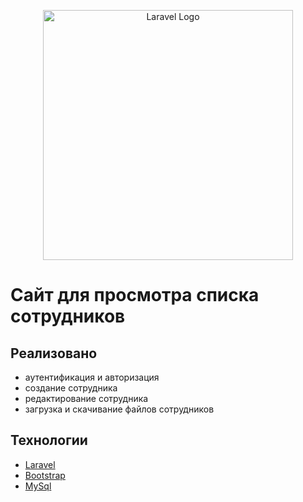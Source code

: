 <p align="center"><a href="https://laravel.com" target="_blank"><img src="https://raw.githubusercontent.com/laravel/art/master/logo-lockup/5%20SVG/2%20CMYK/1%20Full%20Color/laravel-logolockup-cmyk-red.svg" width="400" alt="Laravel Logo"></a></p>

# Сайт для просмотра списка сотрудников

## Реализовано

- аутентификация и авторизация
- создание сотрудника
- редактирование сотрудника
- загрузка и скачивание файлов сотрудников

## Технологии

- [Laravel](https://laravel.com/)
- [Bootstrap](https://getbootstrap.com/)
- [MySql](https://www.mysql.com/)
